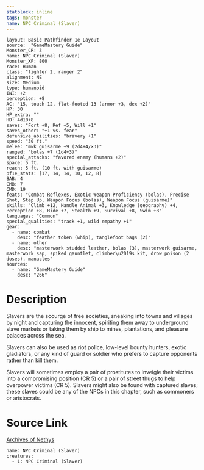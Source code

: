 ```yaml
---
statblock: inline
tags: monster
name: NPC Criminal (Slaver)
---
```

```statblock
layout: Basic Pathfinder 1e Layout
source:  "GameMastery Guide"
Monster_CR: 3
name: NPC Criminal (Slaver)
Monster_XP: 800
race: Human
class: "fighter 2, ranger 2"
alignment: NE
size: Medium
type: humanoid
INI: +2
perception: +8
AC: "15, touch 12, flat-footed 13 (armor +3, dex +2)"
HP: 30
HP_extra: ""
HD: 4d10+8
saves: "Fort +8, Ref +5, Will +1"
saves_other: "+1 vs. fear"
defensive_abilities: "bravery +1"
speed: "30 ft."
melee: "mwk guisarme +9 (2d4+4/×3)"
ranged: "bolas +7 (1d4+3)"
special_attacks: "favored enemy (humans +2)"
space: 5 ft.
reach: 5 ft. (10 ft. with guisarme)
pf1e_stats: [17, 14, 14, 10, 12, 8]
BAB: 4
CMB: 7
CMD: 19
feats: "Combat Reflexes, Exotic Weapon Proficiency (bolas), Precise Shot, Step Up, Weapon Focus (bolas), Weapon Focus (guisarme)"
skills: "Climb +12, Handle Animal +3, Knowledge (geography) +4, Perception +8, Ride +7, Stealth +9, Survival +8, Swim +8"
languages: "Common"
special_qualities: "track +1, wild empathy +1"
gear:
  - name: combat
    desc: "feather token (whip), tanglefoot bags (2)"
  - name: other
    desc: "masterwork studded leather, bolas (3), masterwork guisarme, masterwork sap, spiked gauntlet, climber\u2019s kit, drow poison (2 doses), manacles"
sources:
  - name: "GameMastery Guide"
    desc: "266"
```
# Description
Slavers are the scourge of free societies, sneaking into towns and villages by night and capturing the innocent, spiriting them away to underground slave markets or taking them by ship to mines, plantations, and pleasure palaces across the sea.

Slavers can also be used as riot police, low-level bounty hunters, exotic gladiators, or any kind of guard or soldier who prefers to capture opponents rather than kill them.

Slavers will sometimes employ a pair of prostitutes to inveigle their victims into a compromising position (CR 5) or a pair of street thugs to help overpower victims (CR 5). Slavers might also be found with captured slaves; these slaves could be any of the NPCs in this chapter, such as commoners or aristocrats.
# Source Link
[Archives of Nethys](https://aonprd.com/NPCDisplay.aspx?ItemName=Criminal%20(Slaver))
```encounter-table
name: NPC Criminal (Slaver)
creatures:
  - 1: NPC Criminal (Slaver)
```
